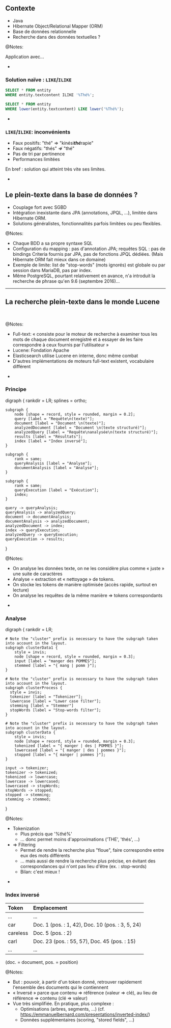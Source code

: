 ## Contexte

* Java
* Hibernate Object/Relational Mapper (ORM)
* Base de données relationnelle
* <!-- .element: class="fragment" -->
  Recherche dans des données textuelles ?

@Notes:

Application avec...

-

### Solution naïve : `LIKE`/`ILIKE`

```sql
SELECT * FROM entity
WHERE entity.textcontent ILIKE '%Thé%';
```

```sql
SELECT * FROM entity
WHERE lower(entity.textcontent) LIKE lower('%Thé%');
```

-

### `LIKE`/`ILIKE`: inconvénients

* <!-- .element: class="fragment" -->
  Faux positifs: "thé" => "kinési***thé***rapie"
* <!-- .element: class="fragment" -->
  Faux négatifs: "thés" &nrArr; "thé"
* <!-- .element: class="fragment" -->
  Pas de tri par pertinence
* <!-- .element: class="fragment" -->
  Performances limitées

En bref : solution qui atteint très vite ses limites.
<!-- .element: class="fragment" -->

-

## Le plein-texte dans la base de données ?

* <!-- .element: class="fragment" -->
  Couplage fort avec SGBD
* <!-- .element: class="fragment" -->
  Intégration inexistante dans JPA (annotations, JPQL, ...),
  limitée dans Hibernate ORM.
* <!-- .element: class="fragment" -->
  Solutions généralistes,
  fonctionnalités parfois limitées ou peu flexibles.

@Notes:

* Chaque BDD a sa propre syntaxe SQL
* Configuration du mapping : pas d'annotation JPA;
  requêtes SQL : pas de bindings Criteria fournis par JPA,
  pas de fonctions JPQL dédiées.
  (Mais Hibernate ORM fait mieux dans ce domaine)
* Exemple de limite: list de "stop-words" (mots ignorés) est globale ou par session dans MariaDB,
  pas par index.
* Même PostgreSQL, pourtant relativement en avance,
  n'a introduit la recherche de phrase qu'en 9.6 (septembre 2016)...

---

## La recherche plein-texte dans le monde Lucene

<img data-src="../image/logo/lucene.svg" class="logo lucene" />
<img data-src="../image/logo/elasticsearch_large_default.png" class="logo elasticsearch" />

@Notes:
* Full-text: « consiste pour le moteur de recherche à examiner tous les mots de chaque document enregistré et à essayer de les faire correspondre à ceux fournis par l'utilisateur »
* Lucene: Fondation Apache
* Elasticsearch utilise Lucene en interne, donc même combat
* D'autres implémentations de moteurs full-text existent, vocabulaire différent

-

### Principe
<div class="viz">
digraph {
	rankdir = LR;
	splines = ortho;

	subgraph {
		node [shape = record, style = rounded, margin = 0.2];
		query [label = "Requête\n(texte)"];
		document [label = "Document \n(texte)"];
		analyzedDocument [label = "Document \n(texte structuré)"];
		analyzedQuery [label = "Requête\nanalysée\n(texte structuré)"];
		results [label = "Résultats"];
		index [label = "Index inversé"];
	}

	subgraph {
		rank = same;
		queryAnalysis [label = "Analyse"];
		documentAnalysis [label = "Analyse"];
	}

	subgraph {
		rank = same;
		queryExecution [label = "Exécution"];
		index;
	}

	query -> queryAnalysis;
	queryAnalysis -> analyzedQuery;
	document -> documentAnalysis;
	documentAnalysis -> analyzedDocument;
	analyzedDocument -> index;
	index -> queryExecution;
	analyzedQuery -> queryExecution;
	queryExecution -> results;
}
</div>

@Notes:
* On analyse les données texte, on ne les considère plus comme « juste » une suite de caractères
* Analyse = extraction et « nettoyage » de tokens.
* On stocke les tokens de manière optimisée (accès rapide, surtout en lecture)
* On analyse les requêtes de la même manière => tokens correspondants

-

### Analyse
<div class="viz">
digraph {
	rankdir = LR;

    # Note the "cluster" prefix is necessary to have the subgraph taken into account in the layout.
	subgraph clusterData1 {
        style = invis;
		node [shape = record, style = rounded, margin = 0.3];
        input [label = "manger des POMMES"];
		stemmed [label = "{ mang | pomm }"];
	}

    # Note the "cluster" prefix is necessary to have the subgraph taken into account in the layout.
	subgraph clusterProcess {
      style = invis;
      tokenizer [label = "Tokenizer"];
      lowercase [label = "Lower case filter"];
      stemming [label = "Stemmer"]
      stopWords [label = "Stop-words filter"];
	}

    # Note the "cluster" prefix is necessary to have the subgraph taken into account in the layout.
	subgraph clusterData {
        style = invis;
		node [shape = record, style = rounded, margin = 0.3];
		tokenized [label = "{ manger | des | POMMES }"];
		lowercased [label = "{ manger | des | pommes }"];
		stopped [label = "{ manger | pommes }"];
	}

	input -> tokenizer;
    tokenizer -> tokenized;
    tokenized -> lowercase;
    lowercase -> lowercased;
    lowercased -> stopWords;
    stopWords -> stopped;
    stopped -> stemming;
    stemming -> stemmed;
}
</div>

@Notes:
* Tokenization
  * Plus précis que '%thé%'
  * ... donc permet moins d'approximations ('THE', 'thés', ...)
* => Filtering
  * Permet de rendre la recherche plus "floue", faire correspondre entre eux des mots différents
  * ... mais aussi de rendre la recherche plus précise, en évitant des correspondances qui n'ont pas lieu d'être (ex. : stop-words)
  * Bilan: c'est mieux !

-

<!-- .element data-visibility="hidden" -->

### Index inversé

Token | Emplacement
:---|:---
... | ...
car | Doc. 1 (pos. : 1, 42), Doc. 10 (pos. : 3, 5, 24)
careless | Doc. 5 (pos. : 2)
carl | Doc. 23 (pos. : 55, 57), Doc. 45 (pos. : 15)
... | ...

(doc. = document, pos. = position)

@Notes:
* But : pouvoir, à partir d'un token donné, retrouver rapidement l'ensemble des documents qui le contiennent
* « Inversé » parce que contenu => référence (valeur => clé), au lieu de référence => contenu (clé => valeur)
* Vue très simplifiée. En pratique, plus complexe :
  * Optimisations (arbres, segments, ...) (cf. <https://emmanuelbernard.com/presentations/inverted-index/>)
  * Données supplémentaires (scoring, "stored fields", ...)